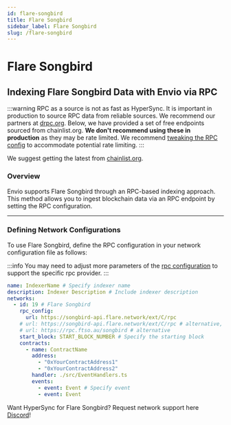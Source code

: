 ```yaml
---
id: flare-songbird
title: Flare Songbird
sidebar_label: Flare Songbird
slug: /flare-songbird
---
```


# Flare Songbird

## Indexing Flare Songbird Data with Envio via RPC

:::warning
RPC as a source is not as fast as HyperSync. It is important in production to source RPC data from reliable sources. We recommend our partners at [drpc.org](https://drpc.org). Below, we have provided a set of free endpoints sourced from chainlist.org. **We don't recommend using these in production** as they may be rate limited. We recommend [tweaking the RPC config](./rpc-sync) to accommodate potential rate limiting.
:::

We suggest getting the latest from [chainlist.org](https://chainlist.org).

### Overview

Envio supports Flare Songbird through an RPC-based indexing approach. This method allows you to ingest blockchain data via an RPC endpoint by setting the RPC configuration.

---

### Defining Network Configurations

To use Flare Songbird, define the RPC configuration in your network configuration file as follows:

:::info
You may need to adjust more parameters of the [rpc configuration](./rpc-sync) to support the specific rpc provider. 
:::

```yaml
name: IndexerName # Specify indexer name
description: Indexer Description # Include indexer description
networks:
  - id: 19 # Flare Songbird
    rpc_config:
      url: https://songbird-api.flare.network/ext/C/rpc 
    # url: https://songbird-api.flare.network/ext/C/rpc # alternative,
    # url: https://rpc.ftso.au/songbird # alternative
    start_block: START_BLOCK_NUMBER # Specify the starting block
    contracts:
      - name: ContractName
        address:
          - "0xYourContractAddress1"
          - "0xYourContractAddress2"
        handler: ./src/EventHandlers.ts
        events:
          - event: Event # Specify event
          - event: Event
```

Want HyperSync for Flare Songbird? Request network support here [Discord](https://discord.gg/fztEvj79m3)!
